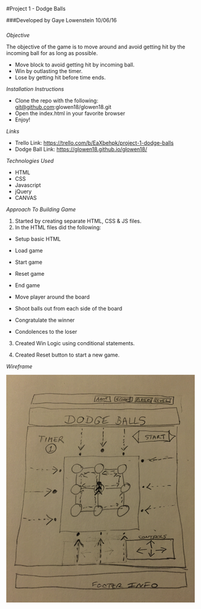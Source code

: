#Project 1 - Dodge Balls

###Developed by Gaye Lowenstein 10/06/16
###

_Objective_

The objective of the game is to move around and avoid getting hit by the incoming ball for as long as possible.  

* Move block to avoid getting hit by incoming ball.
* Win by outlasting the timer.
* Lose by getting hit before time ends.

_Installation Instructions_

* Clone the repo with the following: git@github.com:glowen18/glowen18.git
* Open the index.html in your favorite browser
* Enjoy!  

_Links_

* Trello Link: https://trello.com/b/EaXbehpk/project-1-dodge-balls
* Dodge Ball Link: https://glowen18.github.io/glowen18/

_Technologies Used_

* HTML
* CSS
* Javascript
* jQuery
* CANVAS

_Approach To Building Game_  

1. Started by creating separate HTML, CSS & JS files.
2. In the HTML files did the following:

* Setup basic HTML

* Load game
* Start game
* Reset game
* End game
* Move player around the board
* Shoot balls out from each side of the board
* Congratulate the winner
* Condolences to the loser

3. Created Win Logic using conditional statements.

4. Created Reset button to start a new game.

_Wireframe_  

![](assets/wireframe.png)
